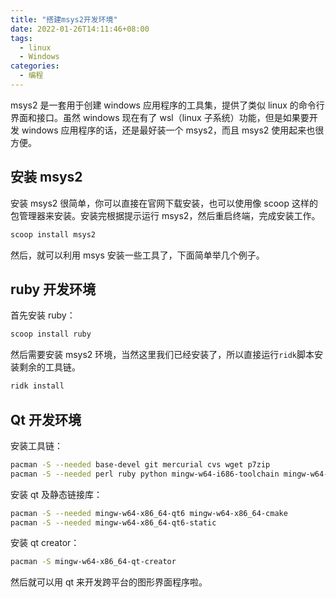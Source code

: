 ```yaml
---
title: "搭建msys2开发环境"
date: 2022-01-26T14:11:46+08:00
tags:
  - linux
  - Windows
categories:
  - 编程
---
```


msys2 是一套用于创建 windows 应用程序的工具集，提供了类似 linux 的命令行界面和接口。虽然 windows 现在有了 wsl（linux 子系统）功能，但是如果要开发 windows 应用程序的话，还是最好装一个 msys2，而且 msys2 使用起来也很方便。

## 安装 msys2

安装 msys2 很简单，你可以直接在官网下载安装，也可以使用像 scoop 这样的包管理器来安装。安装完根据提示运行 msys2，然后重启终端，完成安装工作。

```sh
scoop install msys2
```

然后，就可以利用 msys 安装一些工具了，下面简单举几个例子。

## ruby 开发环境

首先安装 ruby：

```sh
scoop install ruby
```

然后需要安装 msys2 环境，当然这里我们已经安装了，所以直接运行`ridk`脚本安装剩余的工具链。

```sh
ridk install
```

## Qt 开发环境

安装工具链：

```sh
pacman -S --needed base-devel git mercurial cvs wget p7zip
pacman -S --needed perl ruby python mingw-w64-i686-toolchain mingw-w64-x86_64-toolchain

```

安装 qt 及静态链接库：

```sh
pacman -S --needed mingw-w64-x86_64-qt6 mingw-w64-x86_64-cmake
pacman -S --needed mingw-w64-x86_64-qt6-static
```

安装 qt creator：

```sh
pacman -S mingw-w64-x86_64-qt-creator
```

然后就可以用 qt 来开发跨平台的图形界面程序啦。
